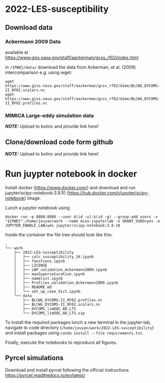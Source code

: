 # 2022-LES-susceptibility
## Download data

### Ackermann 2009 Data
available at https://www.giss.nasa.gov/staff/aackerman/gcss_rf02/index.html

in `/{PWD}/data/` download the data from Ackerman, et al. (2009) intercomparison e.g. using wget:
```
wget https://www.giss.nasa.gov/staff/aackerman/gcss_rf02/dime/BLCWG_DYCOMS-II_RF02.scalars.nc
wget https://www.giss.nasa.gov/staff/aackerman/gcss_rf02/dime/BLCWG_DYCOMS-II_RF02.profiles.nc
```

### MIMICA Large-eddy simulation data 
**_NOTE:_**  Upload to bolinc and provide link here!

## Clone/download code form github
**_NOTE:_**  Upload to bolinc and provide link here!

# Run juypter notebook in docker
Install docker (<href>https://www.docker.com/</href>) and download and run jupyter/scipy-notebook:3.9.10 (<href>https://hub.docker.com/r/jupyter/scipy-notebook</href>) image.

Lunch a jupyter notebook using

```docker run -p 8888:8888 --user $(id -u):$(id -g) --group-add users -v  "${PWD}":/home/jovyan/work --name misu-jupyterlab -e GRANT_SUDO=yes -e JUPYTER_ENABLE_LAB=yes jupyter/scipy-notebook:3.9.10```

Inside the container the file tree should look like this:
```
.
└── work
    ├── 2022-LES-susceptibility
    │   ├── calc_susceptibility_3d.ipynb
    │   ├── functions.ipynb
    │   ├── LICENSE
    │   ├── LWP_validation_Ackermann2009.ipynb
    │   ├── maxSupersaturation.ipynb
    │   ├── namelist.ipynb
    │   ├── Profiles_validation_Ackermann2009.ipynb
    │   ├── README.md
    │   └── set_up_case_dict.ipynb
    └── data
        ├── BLCWG_DYCOMS-II_RF02.profiles.nc
        ├── BLCWG_DYCOMS-II_RF02.scalars.nc
        ├── DYCOMS_limDQC_AO_LTS
        └── DYCOMS_limDQC_AO_LTS.zip
```


To Install the required packages lunch a new terminal in the jupyter-lab, navigate to code directory (`/home/jovyan/work/2022-LES-susceptibility`) and install packages using `conda install --file requirements.txt`.

Finally, execute the notebooks to reproduce all figures. 


## Pyrcel simulations

Download and install pyrcel following the official instructions https://pyrcel.readthedocs.io/en/latest/

